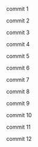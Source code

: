 commit 1

commit 2

commit 3

commit 4

commit 5

commit 6

commit 7

commit 8

commit 9

commit 10

commit 11

commit 12

